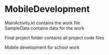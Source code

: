 # MobileDevelopment

MainActivity.kt contains the work file \
SampleData contains data for the work 


Final project folder contains all project code files


Mobile development for school work
